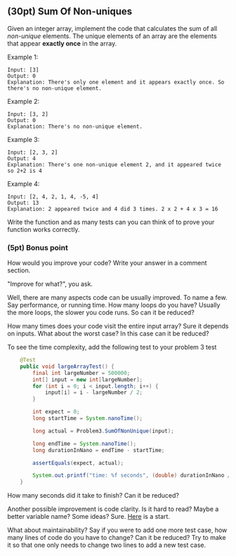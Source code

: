 ## (30pt) Sum Of Non-uniques

Given an integer array, implement the code that calculates the sum of all *non-unique* elements. The unique elements of an array are the elements that appear **exactly once** in the array.

Example 1:

```
Input: [3]
Output: 0
Explanation: There's only one element and it appears exactly once. So there's no non-unique element.
```

Example 2:

```
Input: [3, 2]
Output: 0
Explanation: There's no non-unique element.
```

Example 3:

```
Input: [2, 3, 2]
Output: 4
Explanation: There's one non-unique element 2, and it appeared twice so 2+2 is 4
```

Example 4:

```
Input: [2, 4, 2, 1, 4, -5, 4]
Output: 13
Explanation: 2 appeared twice and 4 did 3 times. 2 x 2 + 4 x 3 = 16
```



Write the function and as many tests can you can think of to prove your function works correctly. 



### (5pt) Bonus point 

How would you improve your code? Write your answer in a comment section.

"Improve for what?", you ask.

Well, there are many aspects code can be usually improved. To name a few. Say performance, or running time. How many loops do you have? Usually the more loops, the slower you code runs. So can it be reduced? 

How many times does your code visit the entire input array? Sure it depends on inputs. What about the worst case? In this case can it be reduced?

To see the time complexity, add the following test to your problem 3 test

```java
    @Test
    public void largeArrayTest() {
        final int largeNumber = 500000;
        int[] input = new int[largeNumber];
        for (int i = 0; i < input.length; i++) {
            input[i] = i - largeNumber / 2;
        }

        int expect = 0;
        long startTime = System.nanoTime();

        long actual = Problem3.SumOfNonUnique(input);

        long endTime = System.nanoTime();
        long durationInNano = endTime - startTime;

        assertEquals(expect, actual);

        System.out.printf("time: %f seconds", (double) durationInNano / 1e9);
    }
 ```
 
 How many seconds did it take to finish? Can it be reduced?
 

Another possible improvement is code clarity. Is it hard to read? Maybe a better variable name? Some ideas? Sure. [Here](https://a-nickels-worth.blogspot.com/2016/04/a-guide-to-naming-variables.html) is a start.

What about maintainability? Say if you were to add one more test case, how many lines of code do you have to change? Can it be reduced? Try to make it so that one only needs to change two lines to add a new test case.

